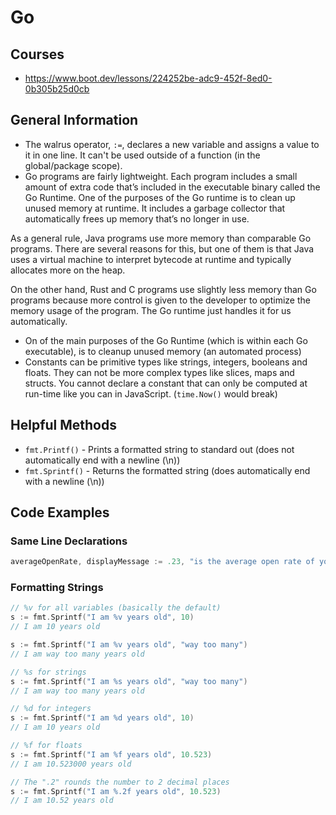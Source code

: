 # Go

## Courses
- https://www.boot.dev/lessons/224252be-adc9-452f-8ed0-0b305b25d0cb

## General Information
- The walrus operator, `:=`, declares a new variable and assigns a value to it in one line. It can't be used outside of a function (in the global/package scope).
- Go programs are fairly lightweight. Each program includes a small amount of extra code that’s included in the executable binary called the Go Runtime. One of the purposes of the Go runtime is to clean up unused memory at runtime. It includes a garbage collector that automatically frees up memory that’s no longer in use. 

As a general rule, Java programs use more memory than comparable Go programs. There are several reasons for this, but one of them is that Java uses a virtual machine to interpret bytecode at runtime and typically allocates more on the heap.

On the other hand, Rust and C programs use slightly less memory than Go programs because more control is given to the developer to optimize the memory usage of the program. The Go runtime just handles it for us automatically.
- On of the main purposes of the Go Runtime (which is within each Go executable), is to cleanup unused memory (an automated process)
- Constants can be primitive types like strings, integers, booleans and floats. They can not be more complex types like slices, maps and structs. You cannot declare a constant that can only be computed at run-time like you can in JavaScript. (`time.Now()` would break)


## Helpful Methods
- `fmt.Printf()` - Prints a formatted string to standard out (does not automatically end with a newline (\n))
- `fmt.Sprintf()` - Returns the formatted string (does automatically end with a newline (\n))


## Code Examples

### Same Line Declarations
```go
averageOpenRate, displayMessage := .23, "is the average open rate of your messages"
```

### Formatting Strings
```go
// %v for all variables (basically the default)
s := fmt.Sprintf("I am %v years old", 10)
// I am 10 years old

s := fmt.Sprintf("I am %v years old", "way too many")
// I am way too many years old

// %s for strings
s := fmt.Sprintf("I am %s years old", "way too many")
// I am way too many years old

// %d for integers
s := fmt.Sprintf("I am %d years old", 10)
// I am 10 years old

// %f for floats
s := fmt.Sprintf("I am %f years old", 10.523)
// I am 10.523000 years old

// The ".2" rounds the number to 2 decimal places
s := fmt.Sprintf("I am %.2f years old", 10.523)
// I am 10.52 years old
```

